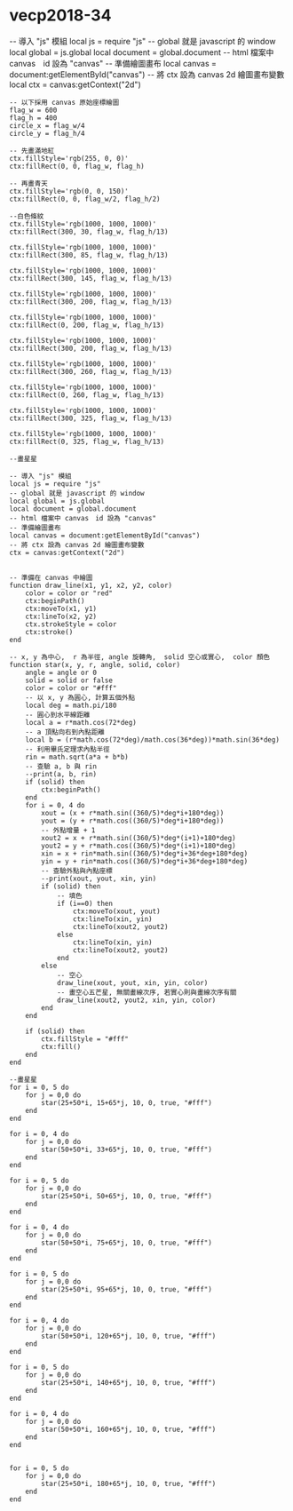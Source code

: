 # vecp2018-34  
-- 導入 "js" 模組
    local js = require "js"
    -- global 就是 javascript 的 window
    local global = js.global
    local document = global.document
    -- html 檔案中 canvas　id 設為 "canvas"
    -- 準備繪圖畫布
    local canvas = document:getElementById("canvas")
    -- 將 ctx 設為 canvas 2d 繪圖畫布變數
    local ctx = canvas:getContext("2d")
    
    -- 以下採用 canvas 原始座標繪圖
    flag_w = 600
    flag_h = 400
    circle_x = flag_w/4
    circle_y = flag_h/4
    
    -- 先畫滿地紅
    ctx.fillStyle='rgb(255, 0, 0)'
    ctx:fillRect(0, 0, flag_w, flag_h)
    
    -- 再畫青天
    ctx.fillStyle='rgb(0, 0, 150)'
    ctx:fillRect(0, 0, flag_w/2, flag_h/2)
    
    --白色條紋
    ctx.fillStyle='rgb(1000, 1000, 1000)'
    ctx:fillRect(300, 30, flag_w, flag_h/13)
    
    ctx.fillStyle='rgb(1000, 1000, 1000)'
    ctx:fillRect(300, 85, flag_w, flag_h/13)
    
    ctx.fillStyle='rgb(1000, 1000, 1000)'
    ctx:fillRect(300, 145, flag_w, flag_h/13)
    
    ctx.fillStyle='rgb(1000, 1000, 1000)'
    ctx:fillRect(300, 200, flag_w, flag_h/13) 
    
    ctx.fillStyle='rgb(1000, 1000, 1000)'
    ctx:fillRect(0, 200, flag_w, flag_h/13)
    
    ctx.fillStyle='rgb(1000, 1000, 1000)'
    ctx:fillRect(300, 200, flag_w, flag_h/13)
    
    ctx.fillStyle='rgb(1000, 1000, 1000)'
    ctx:fillRect(300, 260, flag_w, flag_h/13)
    
    ctx.fillStyle='rgb(1000, 1000, 1000)'
    ctx:fillRect(0, 260, flag_w, flag_h/13)
    
    ctx.fillStyle='rgb(1000, 1000, 1000)'
    ctx:fillRect(300, 325, flag_w, flag_h/13)
    
    ctx.fillStyle='rgb(1000, 1000, 1000)'
    ctx:fillRect(0, 325, flag_w, flag_h/13)
    
    --畫星星
    
    -- 導入 "js" 模組
    local js = require "js"
    -- global 就是 javascript 的 window
    local global = js.global
    local document = global.document
    -- html 檔案中 canvas　id 設為 "canvas"
    -- 準備繪圖畫布
    local canvas = document:getElementById("canvas")
    -- 將 ctx 設為 canvas 2d 繪圖畫布變數
    ctx = canvas:getContext("2d")
    
    
    -- 準備在 canvas 中繪圖
    function draw_line(x1, y1, x2, y2, color)
        color = color or "red"
        ctx:beginPath()
        ctx:moveTo(x1, y1)
        ctx:lineTo(x2, y2)
        ctx.strokeStyle = color
        ctx:stroke()
    end
    
    -- x, y 為中心,  r 為半徑, angle 旋轉角,  solid 空心或實心,  color 顏色
    function star(x, y, r, angle, solid, color)
        angle = angle or 0
        solid = solid or false
        color = color or "#fff"
        -- 以 x, y 為圓心, 計算五個外點
        local deg = math.pi/180
        -- 圓心到水平線距離
        local a = r*math.cos(72*deg)
        -- a 頂點向右到內點距離
        local b = (r*math.cos(72*deg)/math.cos(36*deg))*math.sin(36*deg)
        -- 利用畢氏定理求內點半徑
        rin = math.sqrt(a*a + b*b)
        -- 查驗 a, b 與 rin
        --print(a, b, rin)
        if (solid) then
            ctx:beginPath()
        end
        for i = 0, 4 do
            xout = (x + r*math.sin((360/5)*deg*i+180*deg))
            yout = (y + r*math.cos((360/5)*deg*i+180*deg))
            -- 外點增量 + 1
            xout2 = x + r*math.sin((360/5)*deg*(i+1)+180*deg)
            yout2 = y + r*math.cos((360/5)*deg*(i+1)+180*deg)
            xin = x + rin*math.sin((360/5)*deg*i+36*deg+180*deg)
            yin = y + rin*math.cos((360/5)*deg*i+36*deg+180*deg)
            -- 查驗外點與內點座標
            --print(xout, yout, xin, yin)
            if (solid) then
                -- 填色
                if (i==0) then
                    ctx:moveTo(xout, yout)
                    ctx:lineTo(xin, yin)
                    ctx:lineTo(xout2, yout2)
                else
                    ctx:lineTo(xin, yin)
                    ctx:lineTo(xout2, yout2)
                end
            else
                -- 空心
                draw_line(xout, yout, xin, yin, color)
                -- 畫空心五芒星, 無關畫線次序, 若實心則與畫線次序有關
                draw_line(xout2, yout2, xin, yin, color)
            end
        end
        
        if (solid) then
            ctx.fillStyle = "#fff"
            ctx:fill()
        end
    end
    
    --畫星星
    for i = 0, 5 do
        for j = 0,0 do
            star(25+50*i, 15+65*j, 10, 0, true, "#fff")
        end
    end
    
    for i = 0, 4 do
        for j = 0,0 do
            star(50+50*i, 33+65*j, 10, 0, true, "#fff")
        end    
    end
    
    for i = 0, 5 do
        for j = 0,0 do
            star(25+50*i, 50+65*j, 10, 0, true, "#fff")
        end
    end
    
    for i = 0, 4 do
        for j = 0,0 do
            star(50+50*i, 75+65*j, 10, 0, true, "#fff")
        end    
    end
    
    for i = 0, 5 do
        for j = 0,0 do
            star(25+50*i, 95+65*j, 10, 0, true, "#fff")
        end
    end
    
    for i = 0, 4 do
        for j = 0,0 do
            star(50+50*i, 120+65*j, 10, 0, true, "#fff")
        end    
    end
    
    for i = 0, 5 do
        for j = 0,0 do
            star(25+50*i, 140+65*j, 10, 0, true, "#fff")
        end
    end
    
    for i = 0, 4 do
        for j = 0,0 do
            star(50+50*i, 160+65*j, 10, 0, true, "#fff")
        end    
    end
    
    
    for i = 0, 5 do
        for j = 0,0 do
            star(25+50*i, 180+65*j, 10, 0, true, "#fff")
        end
    end
    
    
    
    
    
    
    
    
    
    
    

